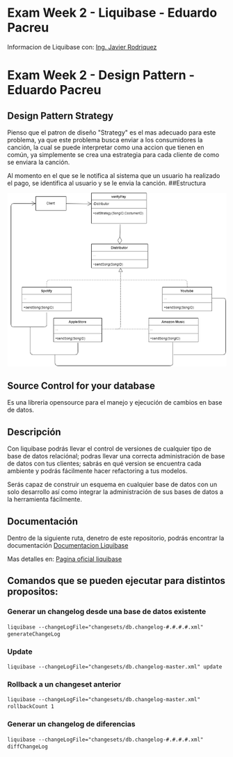 # Exam Week 2 - Liquibase - Eduardo Pacreu
Informacion de Liquibase con: [Ing. Javier Rodriquez](https://github.com/IngJavierR/liquibase)
# Exam Week 2 - Design Pattern - Eduardo Pacreu
## Design Pattern Strategy

Pienso que el patron de diseño "Strategy" es el mas adecuado para este problema, ya que este problema busca enviar a los consumidores la canción, la cual se puede interpretar como una accion que tienen en común, ya simplemente se crea una estrategia para cada cliente de como se enviara la canción.

Al momento en el que se le notifica al sistema que un usuario ha realizado el pago, se identifica al usuario y se le envia la canción.
##Estructura

![Esquema](https://raw.githubusercontent.com/eduardomario/ExamenSemana2/master/Strategy.png)

## Source Control for your database

Es una libreria opensource para el manejo y ejecución de cambios en base de datos.

## Descripción
Con liquibase podrás llevar el control de versiones de cualquier tipo de base de datos relaciónal; podras llevar una correcta administración de base de datos con tus clientes; sabrás en qué version se encuentra cada ambiente y podrás fácilmente hacer refactoring a tus modelos.

Serás capaz de construir un esquema en cualquier base de datos con un solo desarrollo así como integrar la administración de sus bases de datos a la herramienta fácilmente.

## Documentación

Dentro de la siguiente ruta, denetro de este repositorio, podrás encontrar la documentación
[Documentacion Liquibase](https://github.com/IngJavierR/liquibase/blob/master/documentacion)

Mas detalles en: 
[Pagina oficial liquibase](http://www.liquibase.org/)

## Comandos que se pueden ejecutar para distintos propositos:

### Generar un changelog desde una base de datos existente

    liquibase --changeLogFile="changesets/db.changelog-#.#.#.#.xml" generateChangeLog

### Update

    liquibase --changeLogFile="changesets/db.changelog-master.xml" update

### Rollback a un changeset anterior

    liquibase --changeLogFile="changesets/db.changelog-master.xml" rollbackCount 1

### Generar un changelog de diferencias

    liquibase --changeLogFile="changesets/db.changelog-#.#.#.#.xml" diffChangeLog
